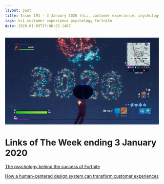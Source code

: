 ```yaml
---
layout: post
title: Issue 191 - 3 January 2020 (hci, customer experience, psychology of fortnite)
tags: hci customer experience psychology fortnite
date: 2020-01-03T17:06:22.148Z
---
```

![The psychology behind the success of Fortnite](/assets/uploads/issue-191.jpg "The psychology behind the success of Fortnite")

# Links of The Week ending 3 January 2020

<a href="https://uxdesign.cc/the-psychology-behind-the-success-of-fortnite-15ad5d4bb6a4" title="The psychology behind the success of Fortnite" alt="The psychology behind the success of Fortnite" target="_blank">The psychology behind the success of Fortnite</a>

<a href="https://www.invisionapp.com/inside-design/bpce-human-centered-design" title="How a human-centered design system can transform customer experiences" alt="How a human-centered design system can transform customer experiences" target="_blank">How a human-centered design system can transform customer experiences</a>